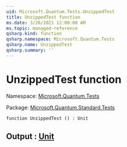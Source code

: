```yaml
---
uid: Microsoft.Quantum.Tests.UnzippedTest
title: UnzippedTest function
ms.date: 3/26/2021 12:00:00 AM
ms.topic: managed-reference
qsharp.kind: function
qsharp.namespace: Microsoft.Quantum.Tests
qsharp.name: UnzippedTest
qsharp.summary: ''
---
```


# UnzippedTest function

Namespace: [Microsoft.Quantum.Tests](xref:Microsoft.Quantum.Tests)

Package: [Microsoft.Quantum.Standard.Tests](https://nuget.org/packages/Microsoft.Quantum.Standard.Tests)




```qsharp
function UnzippedTest () : Unit
```


## Output : [Unit](xref:microsoft.quantum.lang-ref.unit)

